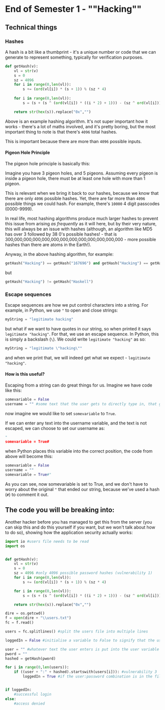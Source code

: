# End of Semester 1 - ""Hacking""

## Technical things
### Hashes
A hash is a bit like a thumbprint - it's a unique number or code that we can generate to represent something, typically for verification purposes.

```py
def getHash(v):
    vl = str(v)
    s = 0
    sz = 4096
    for i in range(0,len(vl)):
        s += (ord(vl[i]) * (s + 1)) % (sz * 4)
    
    for i in range(0,len(vl)):
        s = (s + (s ^ (ord(vl[i]) * ((i * 2) + 1))) - (sz ^ ord(vl[i])) + sz) % sz

    return str(hex(s)).replace("0x","")
```

Above is an example hashing algorithm. It's not super important how it works - there's a lot of maths involved, and it's pretty boring, but the most important thing to note is that there's `4096` total hashes.

This is important because there are more than `4096` possible inputs.

#### Pigeon Hole Principle

The pigeon hole principle is basically this:

Imagine you have 3 pigeon holes, and 5 pigeons. Assuming every pigeon is inside a pigeon hole, there must be at least one hole with more than 1 pigeon.

This is relevant when we bring it back to our hashes, because we know that there are only `4096` possible hashes. Yet, there are far more than `4096` possible things we could hash. For example, there's `10000` 4 digit passcodes (0000-9999).

In real life, most hashing algorithms produce much larger hashes to prevent this issue from arising _as frequently_ as it will here, but by their very nature, this will always be an issue with hashes (although, an algorithm like MD5 has over 3 followed by 38 0's possible hashes! - that is 300,000,000,000,000,000,000,000,000,000,000,000,000 - more possible hashes than there are atoms in the Earth!).

Anyway, in the above hashing algorithm, for example:

```py
getHash("Hacking") == getHash("167696") and getHash("Hacking") == getHash("Hasking")
```
but
```py
getHash("Hacking") != getHash("Haskell")
```

### Escape sequences

Escape sequences are how we put control characters into a string. For example, in Python, we use `"` to open and close strings:

```py
myString = "legitimate hacking"
```

but what if we want to have quotes in our string, so when printed it says `legitimate "hacking"`. For that, we use an escape sequence. In Python, this is simply a backslash (`\`). We could write `legitimate "hacking"` as so:

```py
myString = "legitimate \"hacking\""
```

and when we print that, we will indeed get what we expect - `legitimate "hacking"`.

#### How is this useful?

Escaping from a string can do great things for us. Imagine we have code like this:

```python
somevariable = False
username = "" #some text that the user gets to directly type in, that gets put between the two quotes
```

now imagine we would like to set `somevariable` to `True`.

If we can enter any text into the username variable, and the text is not escaped, we can choose to set our username as:

```python
"
somevariable = True#
```

when Python places this variable into the correct position, the code from above will become this:

```python
somevariable = False
username = ""
somevariable = True#"
```

As you can see, now somevariable is set to True, and we don't have to worry about the original `"` that ended our string, because we've used a hash (`#`) to comment it out.

## The code you will be breaking into:

Another hacker before you has managed to get this from the server (you can skip this and do this yourself if you want, but we won't talk about how to do so), showing how the application security actually works:

```py
import io #users file needs to be read
import os


def getHash(v):
    vl = str(v)
    s = 0
    sz = 4096 #only 4096 possible password hashes (vulnerability 1)
    for i in range(0,len(vl)):
        s += (ord(vl[i]) * (s + 1)) % (sz * 4)

    for i in range(0,len(vl)):
        s = (s + (s ^ (ord(vl[i]) * ((i * 2) + 1))) - (sz ^ ord(vl[i])) + sz) % sz

    return str(hex(s)).replace("0x","")

dire = os.getcwd()
f = open(dire + "\\users.txt")
fc = f.read()

users = fc.splitlines() #split the users file into multiple lines

loggedIn = False #initialise a variable to False to signify that the user has not logged in (vulnerability 2)

user = "" #whatever text the user enters is put into the user variable - nothing is escaped out (vulnerability 2/3)
pword = ""
hashed = getHash(pword)

for i in range(0,len(users)):
    if ((user + ":" + hashed).startswith(users[i])): #vulnerability 3
        loggedIn = True #if the user:password combination is in the file, let the user in


if loggedIn:
    #successful login
else:
    #access denied
```